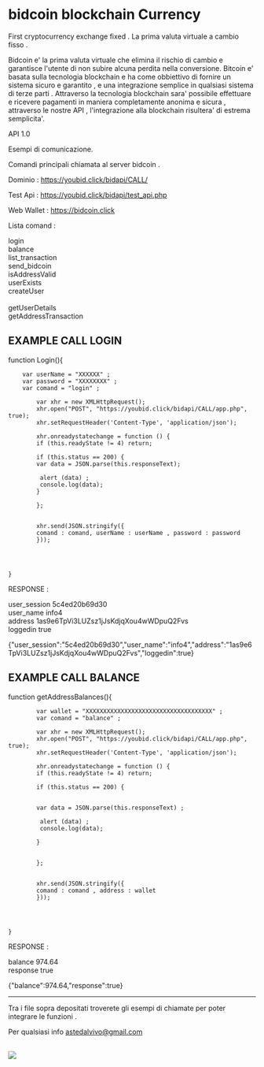 # bidcoin blockchain Currency 
First cryptocurrency exchange fixed .
La prima valuta virtuale a cambio fisso . 

Bidcoin e' la prima valuta virtuale che elimina il rischio di cambio e garantisce l'utente di non subire alcuna perdita nella conversione. 
Bitcoin e' basata sulla tecnologia blockchain e ha come obbiettivo di fornire un sistema sicuro e garantito , e una integrazione semplice in qualsiasi sistema di terze parti . 
Attraverso la tecnologia blockchain sara' possibile effettuare e ricevere pagamenti in maniera completamente anonima e sicura , attraverso le nostre API , l'integrazione alla blockchain risultera' di estrema semplicita'.




API 1.0 

Esempi di comunicazione.

Comandi principali chiamata al server bidcoin . <br>

Dominio : https://youbid.click/bidapi/CALL/  <br>

Test Api : https://youbid.click/bidapi/test_api.php  <br>


Web Wallet : https://bidcoin.click <br>


Lista comand : <br>


login <br>
balance <br>
list_transaction <br>
send_bidcoin <br> 
isAddressValid <BR>
userExists <BR>
createUser <BR>  
getUserDetails <BR>
getAddressTransaction <BR>



EXAMPLE CALL LOGIN 
-------------------------------------


function Login(){

		var userName = "XXXXXX" ; 
		var password = "XXXXXXXX" ; 
		var comand = "login" ;
	
			var xhr = new XMLHttpRequest();
			xhr.open("POST", "https://youbid.click/bidapi/CALL/app.php", true);
			xhr.setRequestHeader('Content-Type', 'application/json');
			
			xhr.onreadystatechange = function () {
			if (this.readyState != 4) return;

			if (this.status == 200) {
			var data = JSON.parse(this.responseText);

			 alert (data) ;
			 console.log(data); 
			}
		
			};

			
			xhr.send(JSON.stringify({
			comand : comand, userName : userName , password : password 
			}));	
			

			

	}
  
  
  RESPONSE : <br>
  
user_session	5c4ed20b69d30 <br>
user_name	info4  <br>
address	1as9e6TpVi3LUZsz1jJsKdjqXou4wWDpuQ2Fvs <br>
loggedin	true <br>

{"user_session":"5c4ed20b69d30","user_name":"info4","address":"1as9e6TpVi3LUZsz1jJsKdjqXou4wWDpuQ2Fvs","loggedin":true}



  
 
EXAMPLE CALL BALANCE 
-------------------------------------
 


function getAddressBalances(){

			var wallet = "XXXXXXXXXXXXXXXXXXXXXXXXXXXXXXXXXXXX" ;
			var comand = "balance" ; 
	
			var xhr = new XMLHttpRequest();
			xhr.open("POST", "https://youbid.click/bidapi/CALL/app.php", true);
			xhr.setRequestHeader('Content-Type', 'application/json');
			
			xhr.onreadystatechange = function () {
			if (this.readyState != 4) return;

			if (this.status == 200) {
				
				
			var data = JSON.parse(this.responseText) ;

			 alert (data) ;
			 console.log(data); 
			
			}
			
		
			};

			
			xhr.send(JSON.stringify({
			comand : comand , address : wallet 
			}));	
			

			

	}
	
  
  
  
   RESPONSE : <br>
   
   balance	974.64 <br>
   response	true <br>
   
   {"balance":974.64,"response":true}
   
   
------------------------------------------------------------------------------------------------------------------

Tra i file sopra depositati troverete gli esempi di chiamate per poter integrare le funzioni . 


Per qualsiasi info astedalvivo@gmail.com 




<br>

<img src = "https://youbid.click/images/xmobile-app.png.pagespeed.ic.Vlc-Wab469.png" >


   


   
